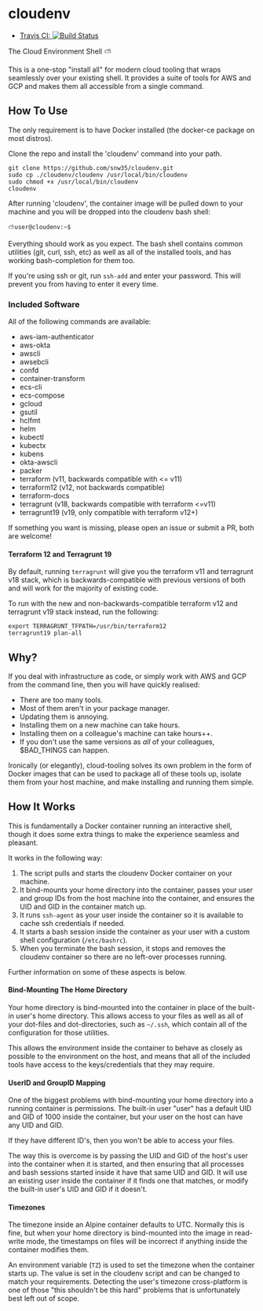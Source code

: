 # cloudenv

 * [Travis CI: ![Build Status](https://travis-ci.org/snw35/cloudenv.svg?branch=master)](https://travis-ci.org/snw35/cloudenv)

The Cloud Environment Shell ⛅

This is a one-stop "install all" for modern cloud tooling that wraps seamlessly over your existing shell. It provides a suite of tools for AWS and GCP and makes them all accessible from a single command.

## How To Use

The only requirement is to have Docker installed (the docker-ce package on most distros).

Clone the repo and install the 'cloudenv' command into your path.

```shell
git clone https://github.com/snw35/cloudenv.git
sudo cp ./cloudenv/cloudenv /usr/local/bin/cloudenv
sudo chmod +x /usr/local/bin/cloudenv
cloudenv
```

After running 'cloudenv', the container image will be pulled down to your machine and you will be dropped into the cloudenv bash shell:

`⛅user@cloudenv:~$`

Everything should work as you expect. The bash shell contains common utilities (git, curl, ssh, etc) as well as all of the installed tools, and has working bash-completion for them too.

If you're using ssh or git, run `ssh-add` and enter your password. This will prevent you from having to enter it every time.

### Included Software

All of the following commands are available:

- aws-iam-authenticator
- aws-okta
- awscli
- awsebcli
- confd
- container-transform
- ecs-cli
- ecs-compose
- gcloud
- gsutil
- hclfmt
- helm
- kubectl
- kubectx
- kubens
- okta-awscli
- packer
- terraform (v11, backwards compatible with <= v11)
- terraform12 (v12, not backwards compatible)
- terraform-docs
- terragrunt (v18, backwards compatible with terraform <=v11)
- terragrunt19 (v19, only compatible with terraform v12+)

If something you want is missing, please open an issue or submit a PR, both are welcome!

#### Terraform 12 and Terragrunt 19

By default, running `terragrunt` will give you the terraform v11 and terragrunt v18 stack, which is backwards-compatible with previous versions of both and will work for the majority of existing code.

To run with the new and non-backwards-compatible terraform v12 and terragrunt v19 stack instead, run the following:

```shell
export TERRAGRUNT_TFPATH=/usr/bin/terraform12
terragrunt19 plan-all
```

## Why?

If you deal with infrastructure as code, or simply work with AWS and GCP from the command line, then you will have quickly realised:

 * There are too many tools.
 * Most of them aren't in your package manager.
 * Updating them is annoying.
 * Installing them on a new machine can take hours.
 * Installing them on a colleague's machine can take hours++.
 * If you don't use the same versions as *all* of your colleagues, $BAD_THINGS can happen.

Ironically (or elegantly), cloud-tooling solves its own problem in the form of Docker images that can be used to package all of these tools up, isolate them from your host machine, and make installing and running them simple.

## How It Works

This is fundamentally a Docker container running an interactive shell, though it does some extra things to make the experience seamless and pleasant.

It works in the following way:

1. The script pulls and starts the cloudenv Docker container on your machine.
2. It bind-mounts your home directory into the container, passes your user and group IDs from the host machine into the container, and ensures the UID and GID in the container match up.
3. It runs `ssh-agent` as your user inside the container so it is available to cache ssh credentials if needed.
4. It starts a bash session inside the container as your user with a custom shell configuration (`/etc/bashrc`).
5. When you terminate the bash session, it stops and removes the cloudenv container so there are no left-over processes running.

Further information on some of these aspects is below.

#### Bind-Mounting The Home Directory

Your home directory is bind-mounted into the container in place of the built-in user's home directory. This allows access to your files as well as all of your dot-files and dot-directories, such as `~/.ssh`, which contain all of the configuration for those utilities.

This allows the environment inside the container to behave as closely as possible to the environment on the host, and means that all of the included tools have access to the keys/credentials that they may require.

#### UserID and GroupID Mapping

One of the biggest problems with bind-mounting your home directory into a running container is permissions. The built-in user "user" has a default UID and GID of 1000 inside the container, but your user on the host can have any UID and GID.

If they have different ID's, then you won't be able to access your files.

The way this is overcome is by passing the UID and GID of the host's user into the container when it is started, and then ensuring that all processes and bash sessions started inside it have that same UID and GID. It will use an existing user inside the container if it finds one that matches, or modify the built-in user's UID and GID if it doesn't.

#### Timezones

The timezone inside an Alpine container defaults to UTC. Normally this is fine, but when your home directory is bind-mounted into the image in read-write mode, the timestamps on files will be incorrect if anything inside the container modifies them.

An environment variable (`TZ`) is used to set the timezone when the container starts up. The value is set in the cloudenv script and can be changed to match your requirements. Detecting the user's timezone cross-platform is one of those "this shouldn't be this hard" problems that is unfortunately best left out of scope.
